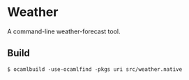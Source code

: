 # Weather

A command-line weather-forecast tool.

## Build

```
$ ocamlbuild -use-ocamlfind -pkgs uri src/weather.native
```
